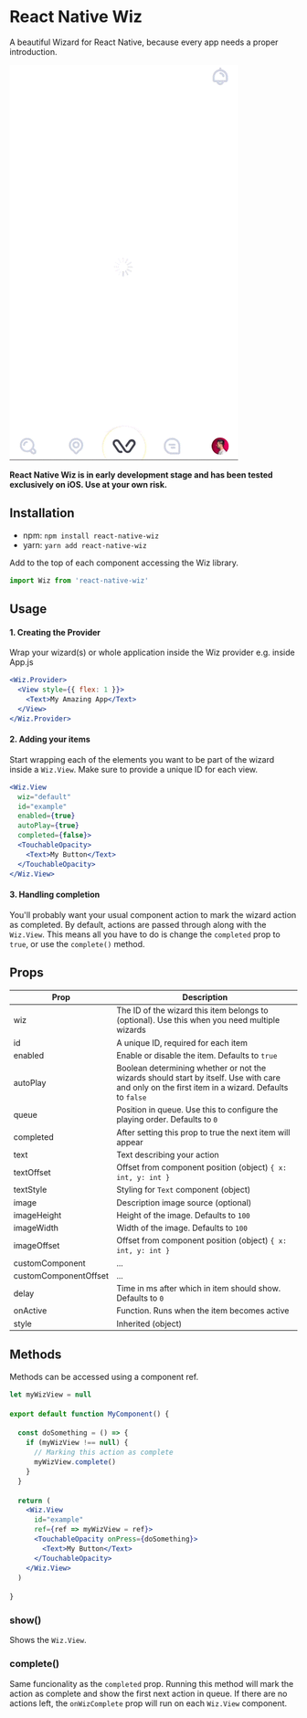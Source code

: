 # React Native Wiz
A beautiful Wizard for React Native, because every app needs a proper introduction.

![React Native Wiz Preview](example/wiz.gif)

**React Native Wiz is in early development stage and has been tested exclusively on iOS. Use at your own risk.**
 
Installation
--- 
* npm: `npm install react-native-wiz`
* yarn: `yarn add react-native-wiz`

Add to the top of each component accessing the Wiz library.

```jsx
import Wiz from 'react-native-wiz'
```
 
Usage
---

#### 1. Creating the Provider
Wrap your wizard(s) or whole application inside the Wiz provider e.g. inside App.js
```jsx
<Wiz.Provider>
  <View style={{ flex: 1 }}>
    <Text>My Amazing App</Text>
  </View>
</Wiz.Provider>
```

#### 2. Adding your items
Start wrapping each of the elements you want to be part of the wizard inside a `Wiz.View`. Make sure to provide a unique ID for each view.
```jsx
<Wiz.View
  wiz="default"
  id="example"
  enabled={true}
  autoPlay={true}
  completed={false}>
  <TouchableOpacity>
    <Text>My Button</Text>
  </TouchableOpacity>
</Wiz.View>
```

#### 3. Handling completion
You'll probably want your usual component action to mark the wizard action as completed. By default, actions are passed through along with the `Wiz.View`. This means all you have to do is change the `completed` prop to `true`, or use the `complete()` method.

Props
---

| Prop          | Description   |
| ------------- | ------------- |
| wiz           | The ID of the wizard this item belongs to (optional). Use this when you need multiple wizards |
| id            | A unique ID, required for each item |
| enabled       | Enable or disable the item. Defaults to `true` |
| autoPlay      | Boolean determining whether or not the wizards should start by itself. Use with care and only on the first item in a wizard. Defaults to `false` | 
| queue         | Position in queue. Use this to configure the playing order. Defaults to `0` |
| completed     | After setting this prop to true the next item will appear |
| text          | Text describing your action |
| textOffset    | Offset from component position (object) `{ x: int, y: int }` |
| textStyle     | Styling for `Text` component (object) |
| image         | Description image source (optional) |
| imageHeight   | Height of the image. Defaults to `100` |
| imageWidth    | Width of the image. Defaults to `100` |
| imageOffset   | Offset from component position (object) `{ x: int, y: int }` |
| customComponent | ... |
| customComponentOffset | ... |
| delay         | Time in ms after which in item should show. Defaults to `0` |
| onActive      | Function. Runs when the item becomes active |
| style         | Inherited (object) |

Methods
---

Methods can be accessed using a component ref.

```jsx
let myWizView = null

export default function MyComponent() {

  const doSomething = () => {
    if (myWizView !== null) {
      // Marking this action as complete
      myWizView.complete()
    }
  }

  return (
    <Wiz.View  
      id="example"
      ref={ref => myWizView = ref}>
      <TouchableOpacity onPress={doSomething}>
        <Text>My Button</Text>
      </TouchableOpacity>
    </Wiz.View>
  )

}
```

### show()
Shows the `Wiz.View`.

### complete()
Same funcionality as the `completed` prop. Running this method will mark the action as complete and show the first next action in queue. If there are no actions left, the `onWizComplete` prop will run on each `Wiz.View` component.
